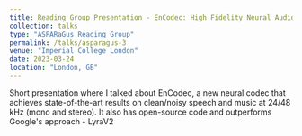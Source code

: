 ```yaml
---
title: Reading Group Presentation - EnCodec: High Fidelity Neural Audio Compression
collection: talks
type: "ASPARaGus Reading Group"
permalink: /talks/asparagus-3
venue: "Imperial College London"
date: 2023-03-24
location: "London, GB"
---
```


Short presentation where I talked about EnCodec, a new neural codec that achieves state-of-the-art results on clean/noisy speech and music at 24/48 kHz (mono and stereo). It also has open-source code and outperforms Google's approach - LyraV2